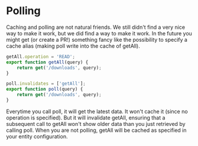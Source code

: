 # Polling

Caching and polling are not natural friends. We still didn't find a very nice way to make it work, but we did find a way to make it work. In the future you might get (or create a PR!) something fancy like the possibility to specify a cache alias (making poll write into the cache of getAll).

```javascript
getAll.operation = 'READ';
export function getAll(query) {
    return get('/downloads', query);
}

poll.invalidates = ['getAll'];
export function poll(query) {
    return get('/downloads', query);
}
```

Everytime you call poll, it will get the latest data. It won't cache it (since no operation is specified). But it will invalidate getAll, ensuring that a subsequent call to getAll won't show older data than you just retrieved by calling poll. When you are not polling, getAll will be cached as specified in your entity configuration.
